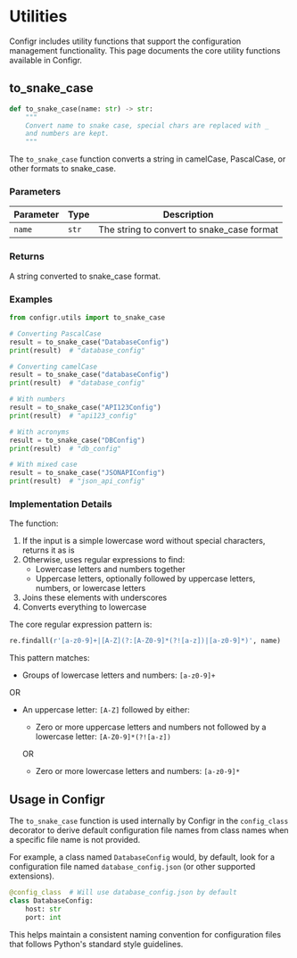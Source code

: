 # Utilities

Configr includes utility functions that support the configuration management functionality. This page documents the core utility functions available in Configr.

## to_snake_case

```python
def to_snake_case(name: str) -> str:
    """
    Convert name to snake case, special chars are replaced with _
    and numbers are kept.
    """
```

The `to_snake_case` function converts a string in camelCase, PascalCase, or other formats to snake_case.

### Parameters

| Parameter | Type  | Description                                |
|-----------|-------|--------------------------------------------|
| `name`    | `str` | The string to convert to snake_case format |

### Returns

A string converted to snake_case format.

### Examples

```python
from configr.utils import to_snake_case

# Converting PascalCase
result = to_snake_case("DatabaseConfig")
print(result)  # "database_config"

# Converting camelCase
result = to_snake_case("databaseConfig")
print(result)  # "database_config"

# With numbers
result = to_snake_case("API123Config")
print(result)  # "api123_config"

# With acronyms
result = to_snake_case("DBConfig")
print(result)  # "db_config"

# With mixed case
result = to_snake_case("JSONAPIConfig")
print(result)  # "json_api_config"
```

### Implementation Details

The function:

1. If the input is a simple lowercase word without special characters, returns it as is
2. Otherwise, uses regular expressions to find:
    - Lowercase letters and numbers together
    - Uppercase letters, optionally followed by uppercase letters, numbers, or lowercase letters
3. Joins these elements with underscores
4. Converts everything to lowercase

The core regular expression pattern is:
```python
re.findall(r'[a-z0-9]+|[A-Z](?:[A-Z0-9]*(?![a-z])|[a-z0-9]*)', name)
```

This pattern matches:

- Groups of lowercase letters and numbers: `[a-z0-9]+`

OR

- An uppercase letter: `[A-Z]` followed by either:
    - Zero or more uppercase letters and numbers not followed by a lowercase letter: `[A-Z0-9]*(?![a-z])`

    OR

    - Zero or more lowercase letters and numbers: `[a-z0-9]*`

## Usage in Configr

The `to_snake_case` function is used internally by Configr in the `config_class` decorator to derive default configuration file names from class names when a specific file name is not provided.

For example, a class named `DatabaseConfig` would, by default, look for a configuration file named `database_config.json` (or other supported extensions).

```python
@config_class  # Will use database_config.json by default
class DatabaseConfig:
    host: str
    port: int
```

This helps maintain a consistent naming convention for configuration files that follows Python's standard style guidelines.